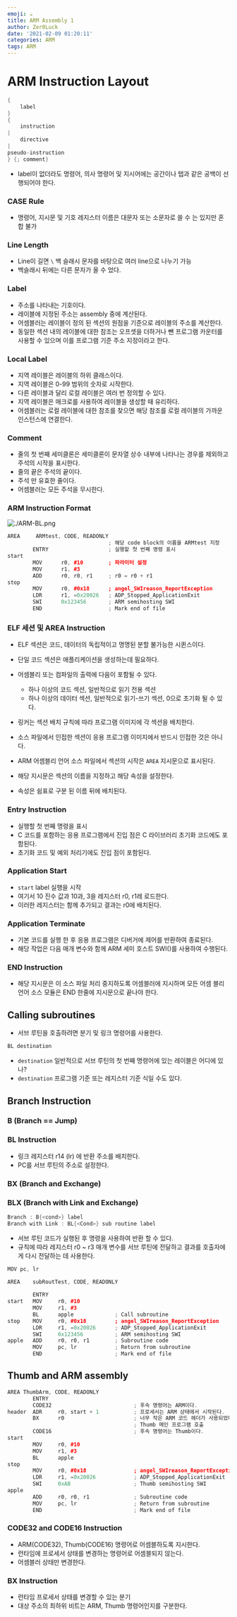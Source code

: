 ```yaml
---
emoji: ☕
title: ARM Assembly 1
author: Zer0Luck
date: '2021-02-09 01:20:11'
categories: ARM
tags: ARM
---
```

# ARM Instruction Layout

```cpp
{
	label
}
{
	instruction
|
	directive
|
pseudo-instruction
} {; comment}
```

- label이 없더라도 명령어, 의사 명령어 및 지시어에는 공간이나 탭과 같은 공백이 선행되어야 한다.

### CASE Rule

- 명령어, 지시문 및 기호 레지스터 이름은 대문자 또는 소문자로 쓸 수 는 있지만 혼합 불가

### Line Length

- Line이 길면 `\` 백 슬래시 문자를 바탕으로 여러 line으로 나누기 가능
- 백슬래시 뒤에는 다른 문자가 올 수 었다.

### Label

- 주소를 나타내는 기호이다.
- 레이블에 지정된 주소는 assembly 중에 계산된다.
- 어셈블러는 레이블이 정의 된 섹션의 원점을 기준으로 레이블의 주소를 계산한다.
- 동일한 섹션 내의 레이블에 대한 참조는 오프셋을 더하거나 뺀 프로그램 카운터를 사용할 수 있으며 이를 프로그램 기준 주소 지정이라고 한다.

### Local Label

- 지역 레이블은 레이블의 하위 클래스이다.
- 지역 레이블은 0-99 범위의 숫자로 시작한다.
- 다른 레이블과 달리 로컬 레이블은 여러 번 정의할 수 있다.
- 지역 레이블은 매크로를 사용하여 레이블을 생성할 때 유리하다.
- 어셈블러는 로컬 레이블에 대한 참조를 찾으면 해당 참조를 로컬 레이블의 가까운 인스턴스에 연결한다.

### Comment

- 줄의 첫 번째 세미클론은 세미클론이 문자열 상수 내부에 나타나는 경우를 제외하고 주석의 시작을 표시한다.
- 줄의 끝은 주석의 끝이다.
- 주석 만 유효한 줄이다.
- 어셈블러는 모든 주석을 무시한다.

### ARM Instruction Format

![./ARM-BL.png](./ARM-BL.png)

```cpp
AREA     ARMtest, CODE, READONLY
                                ; 해당 code block의 이름을 ARMtest 지정
        ENTRY                   ; 실행할 첫 번째 명령 표시
start
        MOV      r0, #10        ; 파라미터 설정
        MOV      r1, #3
        ADD      r0, r0, r1     ; r0 = r0 + r1
stop
        MOV      r0, #0x18      ; angel_SWIreason_ReportException
        LDR      r1, =0x20026   ; ADP_Stopped_ApplicationExit
        SWI      0x123456       ; ARM semihosting SWI
        END                     ; Mark end of file
```

### ELF 세션 및 AREA Instruction

- ELF 섹션은 코드, 데이터의 독립적이고 명명된 분할 불가능한 시퀸스이다.
- 단일 코드 섹션은 애플리케이션을 생성하는데 필요하다.
- 어셈블리 또는 컴파일의 출력에 다음이 포함될 수 있다.
    - 하나 이상의 코드 섹션, 일반적으로 읽기 전용 섹션
    - 하나 이상의 데이터 섹션, 일반적으로 읽기-쓰기 섹션, 0으로 초기화 될 수 있다.

- 링커는 섹션 배치 규칙에 따라 프로그램 이미지에 각 섹션을 배치한다.
- 소스 파일에서 인접한 섹션이 응용 프로그램 이미지에서 반드시 인접한 것은 아니다.
- ARM 어셈블리 언어 소스 파일에서 섹션의 시작은 `AREA` 지시문으로 표시된다.
- 해당 지시문은 섹션의 이름을 지정하고 해당 속성을 설정한다.
- 속성은 쉼표로 구분 된 이름 뒤에 배치된다.

### Entry Instruction

- 실행할 첫 번째 명령을 표시
- C 코드를 포함하는 응용 프로그램에서 진입 점은 C 라이브러리 초기화 코드에도 포함된다.
- 초기화 코드 및 예외 처리기에도 진입 점이 포함된다.

### Application Start

- `start` label 실행을 시작
- 여기서 10 진수 값과 10과, 3을 레지스터 r0, r1레 로드한다.
- 이러한 레지스터는 함께 추가되고 결과는 r0에 배치된다.

### Application Terminate

- 기본 코드를 실행 한 후 응용 프로그램은 디버거에 제어를 반환하여 종료된다.
- 해당 작업은 다음 매개 변수와 함께 ARM 세미 호스트 SWI()를 사용하여 수행된다.

### END Instruction

- 해당 지시문은 이 소스 파일 처리 중지하도록 어셈블러에 지시하며 모든 어셈 블리 언어 소스 모듈은 END 한줄에 지시문으로 끝나야 한다.

## Calling subroutines

- 서브 루틴을 호출하려면 분기 및 링크 명령어를 사용한다.

```cpp
BL destination
```

- `destination` 일반적으로 서브 루틴의 첫 번째 명령어에 있는 레이블은 어디에 있나?
- `destination` 프로그램 기준 또는 레지스터 기준 식일 수도 있다.

## Branch Instruction

### B (Branch == Jump)

### BL Instruction

- 링크 레지스터 r14 (lr) 에 반환 주소를 배치한다.
- PC를 서브 루틴의 주소로 설정한다.

### BX (Branch and Exchange)

### BLX (Branch with Link and Exchange)

```cpp
Branch : B{<cond>} label
Branch with Link : BL{<Cond>} sub routine label
```

- 서브 루틴 코드가 실행된 후 명령을 사용하여 반환 할 수 있다.
- 규칙에 따라 레지스터 r0 ~ r3 매개 변수를 서브 루틴에 전달하고 결과를 호출자에게 다시 전달하는 데 사용한다.

```cpp
MOV pc, lr
```

```cpp
AREA    subRoutTest, CODE, READONLY
                   
        ENTRY                     
start   MOV     r0, #10           
        MOV     r1, #3
        BL      apple             ; Call subroutine
stop    MOV     r0, #0x18         ; angel_SWIreason_ReportException
        LDR     r1, =0x20026      ; ADP_Stopped_ApplicationExit
        SWI     0x123456          ; ARM semihosting SWI
apple   ADD     r0, r0, r1        ; Subroutine code
        MOV     pc, lr            ; Return from subroutine
        END                       ; Mark end of file
```

## Thumb and ARM assembly

```cpp
AREA ThumbArm, CODE, READONLY           
        ENTRY                           
        CODE32                          ; 후속 명령어는 ARM이다.
header  ADR     r0, start + 1           ; 프로세서는 ARM 상태에서 시작된다.
        BX      r0                      ; 너무 작은 ARM 코드 헤더가 사용되었다.
                                        ; Thumb 메인 프로그램 호출
        CODE16                          ; 후속 명령어는 Thumb이다.
start
        MOV     r0, #10                 
        MOV     r1, #3
        BL      apple                   
stop
        MOV     r0, #0x18               ; angel_SWIreason_ReportException
        LDR     r1, =0x20026            ; ADP_Stopped_ApplicationExit
        SWI     0xAB                    ; Thumb semihosting SWI
apple
        ADD     r0, r0, r1              ; Subroutine code
        MOV     pc, lr                  ; Return from subroutine
        END                             ; Mark end of file
```

### CODE32 and CODE16 Instruction

- ARM(CODE32), Thumb(CODE16) 명령어로 어셈블하도록 지시한다.
- 런타임에 프로세서 상태를 변경하는 명령어로 어셈블되지 않는다.
- 어셈블러 상태만 변경한다.

### BX Instruction

- 런타임 프로세서 상태를 변경할 수 있는 분기
- 대상 주소의 최하위 비트는 ARM, Thumb 명령어인지를 구분한다.

```toc
```